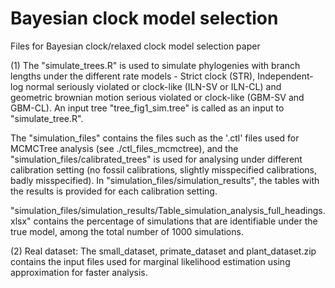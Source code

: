 # Bayesian clock model selection
Files for Bayesian clock/relaxed clock model selection paper

(1) The "simulate_trees.R" is used to simulate phylogenies with branch lengths under the different rate models - Strict clock (STR), Independent-log normal seriously violated or clock-like (ILN-SV or ILN-CL) and geometric brownian motion serious violated or clock-like (GBM-SV and GBM-CL). An input tree "tree_fig1_sim.tree" is called as an input to "simulate_tree.R".

The "simulation_files" contains the files such as the '.ctl' files used for MCMCTree analysis (see ./ctl_files_mcmctree), and the "simulation_files/calibrated_trees" is used for analysing under different calibration setting (no fossil calibrations, slightly misspecified calibrations, badly misspecified). In "simulation_files/simulation_results", the tables with the results is provided for each calibration setting. 

"simulation_files/simulation_results/Table_simulation_analysis_full_headings.xlsx" contains the percentage of simulations that are identifiable under the true model, among the total number of 1000 simulations. 

(2) Real dataset: The small_dataset, primate_dataset and plant_dataset.zip contains the input files used for marginal likelihood estimation using approximation for faster analysis.



                                                  
